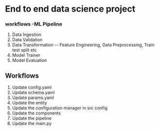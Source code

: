 # End to end data science project

### workflows -ML Pipeline

1. Data Ingestion
2. Data Validation
3. Data Transformation -- Feature Engineering, Data Preprocessing, Train test split etc
4. Model Trainer
5. Model Evaluation

## Workflows

1. Update config.yaml
2. Update schema.yaml
3. Update params.yaml
4. Update the entity
5. Update the configuration manager in src config
6. Update the components
7. Update the pipeline
8. Update the main.py